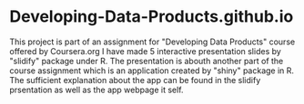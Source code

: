 # Developing-Data-Products.github.io

This project is part of an assignment for "Developing Data Products" course offered by Coursera.org I have made 5 interactive presentation slides by "slidify" package under R. The presentation is abouth another part of the course assignment which is an application created by "shiny" package in R. The sufficient explanation about the app can be found in the slidify prsentation as well as the app webpage it self.
